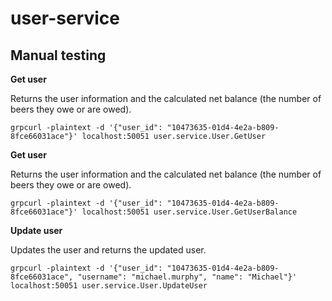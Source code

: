 # user-service

## Manual testing

**Get user**

Returns the user information and the calculated net balance (the number of beers they owe or are owed).

```shell
grpcurl -plaintext -d '{"user_id": "10473635-01d4-4e2a-b809-8fce66031ace"}' localhost:50051 user.service.User.GetUser
```

**Get user**

Returns the user information and the calculated net balance (the number of beers they owe or are owed).

```shell
grpcurl -plaintext -d '{"user_id": "10473635-01d4-4e2a-b809-8fce66031ace"}' localhost:50051 user.service.User.GetUserBalance
```

**Update user**

Updates the user and returns the updated user.

```shell
grpcurl -plaintext -d '{"user_id": "10473635-01d4-4e2a-b809-8fce66031ace", "username": "michael.murphy", "name": "Michael"}' localhost:50051 user.service.User.UpdateUser
```